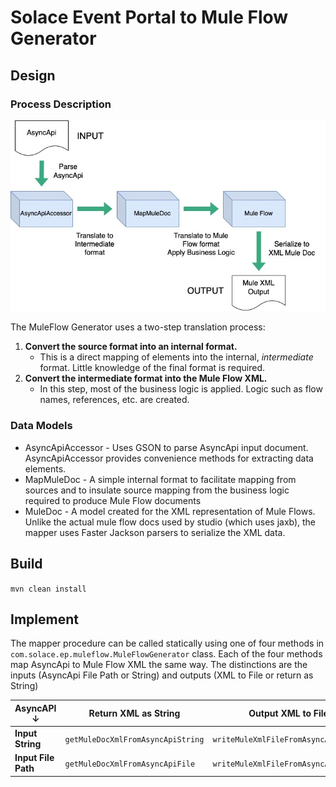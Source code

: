 # Solace Event Portal to Mule Flow Generator

## Design

### Process Description
![AsyncApi to MuleFlow Generator Process](images/Solace-EP-to-Mule-Process.jpg)

The MuleFlow Generator uses a two-step translation process:
1. **Convert the source format into an internal format.**
    - This is a direct mapping of elements into the internal, *intermediate* format. Little knowledge of the final format is required.
2. **Convert the intermediate format into the Mule Flow XML.**
    - In this step, most of the business logic is applied. Logic such as flow names, references, etc. are created.

### Data Models

* AsyncApiAccessor - Uses GSON to parse AsyncApi input document. AsyncApiAccessor provides convenience methods for extracting data elements.
* MapMuleDoc - A simple internal format to facilitate mapping from sources and to insulate source mapping from the business logic required to produce Mule Flow documents
* MuleDoc - A model created for the XML representation of Mule Flows. Unlike the actual mule flow docs used by studio (which uses jaxb), the mapper uses Faster Jackson parsers to serialize the XML data.

## Build

`mvn clean install`

## Implement

The mapper procedure can be called statically using one of four methods in `com.solace.ep.muleflow.MuleFlowGenerator` class. Each of the four methods map AsyncApi to Mule Flow XML the same way. The distinctions are the inputs (AsyncApi File Path or String) and outputs (XML to File or return as String)

|**AsyncAPI &darr;**|**Return XML as String**|**Output XML to File**|
|---|---|---|
|**Input String**|`getMuleDocXmlFromAsyncApiString`|`writeMuleXmlFileFromAsyncApiString`|
|**Input File Path**|`getMuleDocXmlFromAsyncApiFile`|`writeMuleXmlFileFromAsyncApiFile`|

